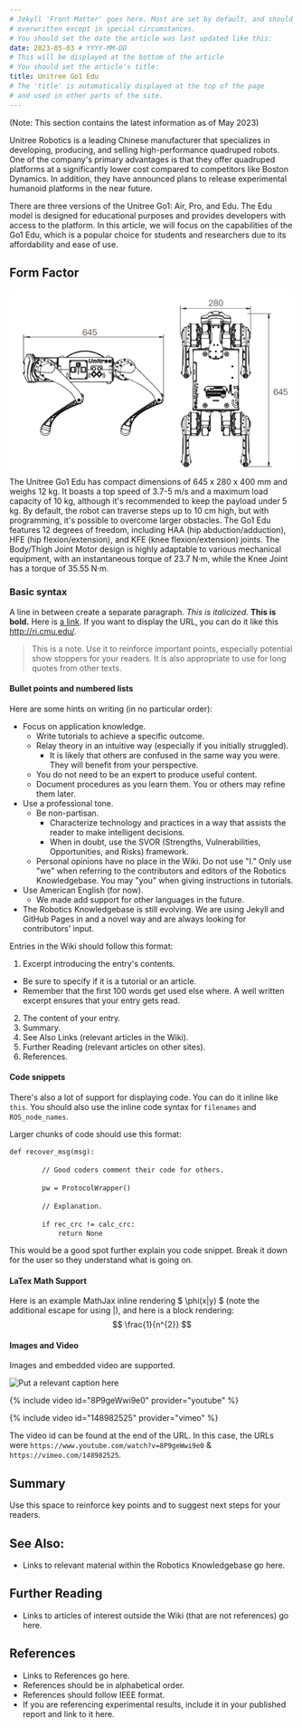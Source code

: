 ```yaml
---
# Jekyll 'Front Matter' goes here. Most are set by default, and should NOT be
# overwritten except in special circumstances. 
# You should set the date the article was last updated like this:
date: 2023-05-03 # YYYY-MM-DD
# This will be displayed at the bottom of the article
# You should set the article's title:
title: Unitree Go1 Edu 
# The 'title' is automatically displayed at the top of the page
# and used in other parts of the site.
---
```


(Note: This section contains the latest information as of May 2023)

Unitree Robotics is a leading Chinese manufacturer that specializes in developing, producing, and selling high-performance quadruped robots. One of the company's primary advantages is that they offer quadruped platforms at a significantly lower cost compared to competitors like Boston Dynamics. In addition, they have announced plans to release experimental humanoid platforms in the near future.

There are three versions of the Unitree Go1: Air, Pro, and Edu. The Edu model is designed for educational purposes and provides developers with access to the platform. In this article, we will focus on the capabilities of the Go1 Edu, which is a popular choice for students and researchers due to its affordability and ease of use.

## Form Factor
![DJI Control Scheme](../../assets/images/form_factor.png)
The Unitree Go1 Edu has compact dimensions of 645 x 280 x 400 mm and weighs 12 kg. 
It boasts a top speed of 3.7-5 m/s and a maximum load capacity of 10 kg, although it's recommended to keep the payload under 5 kg. 
By default, the robot can traverse steps up to 10 cm high, but with programming, it's possible to overcome larger obstacles. 
The Go1 Edu features 12 degrees of freedom, including HAA (hip abduction/adduction), HFE (hip flexion/extension), and KFE (knee flexion/extension) joints. 
The Body/Thigh Joint Motor design is highly adaptable to various mechanical equipment, with an instantaneous torque of 23.7 N·m, while the Knee Joint has a torque of 35.55 N·m.

### Basic syntax
A line in between create a separate paragraph. *This is italicized.* **This is bold.** Here is [a link](/). If you want to display the URL, you can do it like this <http://ri.cmu.edu/>.

> This is a note. Use it to reinforce important points, especially potential show stoppers for your readers. It is also appropriate to use for long quotes from other texts.


#### Bullet points and numbered lists
Here are some hints on writing (in no particular order):
- Focus on application knowledge.
  - Write tutorials to achieve a specific outcome.
  - Relay theory in an intuitive way (especially if you initially struggled).
    - It is likely that others are confused in the same way you were. They will benefit from your perspective.
  - You do not need to be an expert to produce useful content.
  - Document procedures as you learn them. You or others may refine them later.
- Use a professional tone.
  - Be non-partisan.
    - Characterize technology and practices in a way that assists the reader to make intelligent decisions.
    - When in doubt, use the SVOR (Strengths, Vulnerabilities, Opportunities, and Risks) framework.
  - Personal opinions have no place in the Wiki. Do not use "I." Only use "we" when referring to the contributors and editors of the Robotics Knowledgebase. You may "you" when giving instructions in tutorials.
- Use American English (for now).
  - We made add support for other languages in the future.
- The Robotics Knowledgebase is still evolving. We are using Jekyll and GitHub Pages in and a novel way and are always looking for contributors' input.

Entries in the Wiki should follow this format:
1. Excerpt introducing the entry's contents.
  - Be sure to specify if it is a tutorial or an article.
  - Remember that the first 100 words get used else where. A well written excerpt ensures that your entry gets read.
2. The content of your entry.
3. Summary.
4. See Also Links (relevant articles in the Wiki).
5. Further Reading (relevant articles on other sites).
6. References.

#### Code snippets
There's also a lot of support for displaying code. You can do it inline like `this`. You should also use the inline code syntax for `filenames` and `ROS_node_names`.

Larger chunks of code should use this format:
```
def recover_msg(msg):

        // Good coders comment their code for others.

        pw = ProtocolWrapper()

        // Explanation.

        if rec_crc != calc_crc:
            return None
```
This would be a good spot further explain you code snippet. Break it down for the user so they understand what is going on.

#### LaTex Math Support
Here is an example MathJax inline rendering $ \phi(x\|y) $ (note the additional escape for using \|), and here is a block rendering:
$$ \frac{1}{n^{2}} $$

#### Images and Video
Images and embedded video are supported.

![Put a relevant caption here](assets/images/Hk47portrait-298x300.jpg)

{% include video id="8P9geWwi9e0" provider="youtube" %}

{% include video id="148982525" provider="vimeo" %}

The video id can be found at the end of the URL. In this case, the URLs were
`https://www.youtube.com/watch?v=8P9geWwi9e0`
& `https://vimeo.com/148982525`.

## Summary
Use this space to reinforce key points and to suggest next steps for your readers.

## See Also:
- Links to relevant material within the Robotics Knowledgebase go here.

## Further Reading
- Links to articles of interest outside the Wiki (that are not references) go here.

## References
- Links to References go here.
- References should be in alphabetical order.
- References should follow IEEE format.
- If you are referencing experimental results, include it in your published report and link to it here.

